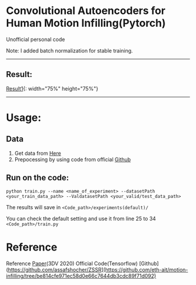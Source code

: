 # Convolutional Autoencoders for Human Motion Infilling(Pytorch)
Unofficial personal code

Note: I added batch normalization for stable training.


-----------------

## Result:

[Result1](./fig/imple_result.gif){: width="75%" height="75%"}

----------
# Usage:

## Data

1. Get data from [Here](https://theorangeduck.com/page/deep-learning-framework-character-motion-synthesis-and-editing)
2. Prepocessing by using code from official [Github](https://github.com/eth-ait/motion-infilling/tree/be814cfe971ec58d0e66c7644db3cdc89f71d092)


## Run on the code:

```
python train.py --name <name_of_experiment> --datasetPath <your_train_data_path> --ValdatasetPath <your_valid/test_data_path> 
```

The results will save in ```<Code_path>/experiments(default)/```

You can check the default setting and use it from line 25 to 34 ```<Code_path>/train.py```

# Reference
Reference [Paper](https://arxiv.org/abs/2010.11531)(3DV 2020)
Official Code(Tensorflow) [Github](https://github.com/assafshocher/ZSSR](https://github.com/eth-ait/motion-infilling/tree/be814cfe971ec58d0e66c7644db3cdc89f71d092) 

